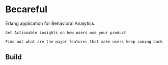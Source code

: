 # Becareful

Erlang application for Behavioral Analytics.

	Get Actionable insights on how users use your product

	Find out what are the major features that make users keep coming back

Build
-----
	
